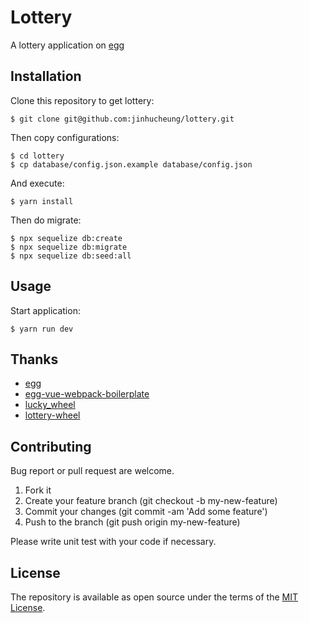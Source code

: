 # Lottery

A lottery application on [egg](https://eggjs.org/)

## Installation

Clone this repository to get lottery:

```
$ git clone git@github.com:jinhucheung/lottery.git
```

Then copy configurations:

```
$ cd lottery
$ cp database/config.json.example database/config.json
```

And execute:

```
$ yarn install
```

Then do migrate:

```
$ npx sequelize db:create
$ npx sequelize db:migrate
$ npx sequelize db:seed:all
```

## Usage

Start application:

```
$ yarn run dev
```

## Thanks

+ [egg](https://eggjs.org/)
+ [egg-vue-webpack-boilerplate](https://github.com/easy-team/egg-vue-webpack-boilerplate)
+ [lucky_wheel](https://github.com/landluck/lucky_wheel)
+ [lottery-wheel](https://github.com/fralonra/lottery-wheel)

## Contributing

Bug report or pull request are welcome.

1. Fork it
2. Create your feature branch (git checkout -b my-new-feature)
3. Commit your changes (git commit -am 'Add some feature')
4. Push to the branch (git push origin my-new-feature)

Please write unit test with your code if necessary.

## License

The repository is available as open source under the terms of the [MIT License](MIT-LICENSE).
